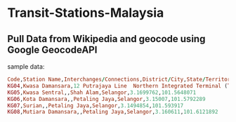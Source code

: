 # Transit-Stations-Malaysia

## Pull Data from Wikipedia and geocode using Google GeocodeAPI
sample data:
```ruby
Code,Station Name,Interchanges/Connections,District/City,State/Territory,Latitude,Longitude
KG04,Kwasa Damansara,12 Putrajaya Line  Northern Integrated Terminal (TBU),Shah Alam,Selangor,3.1766451,101.5726423
KG05,Kwasa Sentral,,Shah Alam,Selangor,3.1699762,101.5648071
KG06,Kota Damansara,,Petaling Jaya,Selangor,3.15007,101.5792289
KG07,Surian,,Petaling Jaya,Selangor,3.1494854,101.593917
KG08,Mutiara Damansara,,Petaling Jaya,Selangor,3.160611,101.6121892
```
